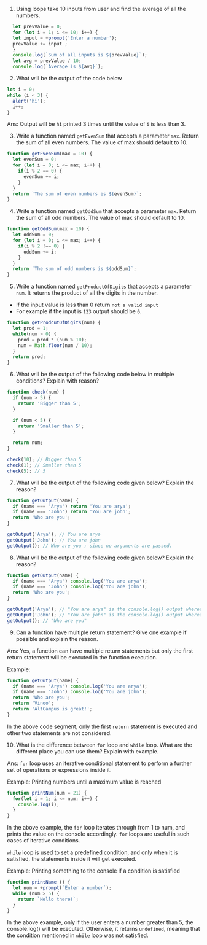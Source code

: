 1. Using loops take 10 inputs from user and find the average of all the numbers.

```js
  let prevValue = 0;
  for (let i = 1; i <= 10; i++) {
  let input = +prompt('Enter a number');
  prevValue += input ;
  }
  console.log(`Sum of all inputs is ${prevValue}`);
  let avg = prevValue / 10;
  console.log(`Average is ${avg}`); 
```

2. What will be the output of the code below

```js
let i = 0;
while (i < 3) {
  alert('hi');
  i++;
}
```

Ans: Output will be `hi` printed 3 times until the value of `i` is less than 3.


3. Write a function named `getEvenSum` that accepts a parameter `max`. Return the sum of all even numbers. The value of max should default to 10.

```js
function getEvenSum(max = 10) {
  let evenSum = 0;
  for (let i = 0; i <= max; i++) {
    if(i % 2 == 0) {
      evenSum += i;
    }
  }
  return `The sum of even numbers is ${evenSum}`;
}
```

4. Write a function named `getOddSum` that accepts a parameter `max`. Return the sum of all odd numbers. The value of max should default to 10.

```js
function getOddSum(max = 10) {
  let oddSum = 0;
  for (let i = 0; i <= max; i++) {
    if(i % 2 !== 0) {
      oddSum += i;
    }
  }
  return `The sum of odd numbers is ${oddSum}`;
}
```

5. Write a function named `getProductOfDigits` that accepts a parameter `num`. It returns the product of all the digits in the number.

- If the input value is less than 0 return `not a valid input`
- For example if the input is `123` output should be `6`.

```js
function getProdcutOfDigits(num) {
  let prod = 1;
  while(num > 0) {
    prod = prod * (num % 10);
    num = Math.floor(num / 10);
  }
  return prod;
}
```

6. What will be the output of the following code below in multiple conditions? Explain with reason?

```js
function check(num) {
  if (num > 5) {
    return 'Bigger than 5';
  }

  if (num < 5) {
    return 'Smaller than 5';
  }

  return num;
}

check(10); // Bigger than 5
check(1); // Smaller than 5
check(5); // 5
```

7. What will be the output of the following code given below? Explain the reason?

```js
function getOutput(name) {
  if (name === 'Arya') return 'You are arya';
  if (name === 'John') return 'You are john';
  return 'Who are you';
}

getOutput('Arya'); // You are arya
getOutput('John'); // You are john
getOutput(); // Who are you ; since no arguments are passed. 
```

8. What will be the output of the following code given below? Explain the reason?

```js
function getOutput(name) {
  if (name === 'Arya') console.log('You are arya');
  if (name === 'John') console.log('You are john');
  return 'Who are you';
}

getOutput('Arya'); // "You are arya" is the console.log() output whereas "Who are you" will be ouput returned to the function and displayed
getOutput('John'); // "You are john" is the console.log() output whereas "Who are you" will be ouput returned to the function and displayed
getOutput(); // "Who are you"
```

9. Can a function have multiple return statement? Give one example if possible and explain the reason.

Ans: Yes, a function can have multiple return statements but only the first return statement will be executed in the function execution.

Example: 

```js
function getOutput(name) {
  if (name === 'Arya') console.log('You are arya');
  if (name === 'John') console.log('You are john');
  return 'Who are you';
  return 'Vinoo';
  return 'AltCampus is great!';
}
```

In the above code segment, only the first `return` statement is executed and other two statements are not considered.


10. What is the difference between `for` loop and `while` loop. What are the different place you can use them? Explain with example.

Ans: `for` loop uses an iterative conditional statement to perform a further set of operations or expressions inside it. 

Example: Printing numbers until a maximum value is reached

```js
function printNum(num = 21) {
  for(let i = 1; i <= num; i++) {
    console.log(i);
  }
}
```

In the above example, the `for` loop iterates through from 1 to num, and prints the value on the console accordingly. `for` loops are useful in such cases of iterative conditions.

`while` loop is used to set a predefined condition, and only when it is satisfied, the statements inside it will get executed.

Example: Printing something to the console if a condition is satisfied

```js
function printName () {
  let num = +prompt(`Enter a number`);
  while (num > 5) {
    return `Hello there!`;
  }
}
```

In the above example, only if the user enters a number greater than 5, the console.log() will be executed. Otherwise, it returns `undefined`, meaning that the condition mentioned in `while` loop was not satisfied.
